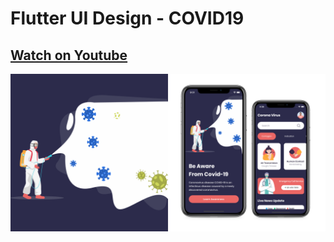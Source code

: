 # Flutter UI Design - COVID19

## [Watch on Youtube](https://youtu.be/ipqK5l5becA)
![screenshoot](https://raw.githubusercontent.com/arisupriatna14/flutter-ui-design-covid19/master/screenshoot/linkedin_post.jpg)